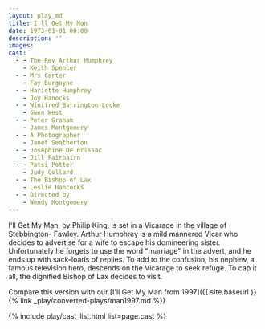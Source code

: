 ```yaml
---
layout: play_md
title: I'll Get My Man
date: 1973-01-01 00:00
description: ''
images:
cast:
  - - The Rev Arthur Humphrey
    - Keith Spencer
  - - Mrs Carter
    - Fay Burgoyne
  - - Hariette Humphrey
    - Joy Hanocks
  - - Winifred Barrington-Locke
    - Gwen West
  - - Peter Graham
    - James Montgomery
  - - A Photographer
    - Janet Seatherton
  - - Josephine De Brissac
    - Jill Fairbairn
  - - Patsi Potter
    - Judy Collard
  - - The Bishop of Lax
    - Leslie Hancocks
  - - Directed by
    - Wendy Montgomery
---
```


I'll Get My Man, by Philip King, is set in a Vicarage in the village of Stebbington- Fawley. Arthur Humphrey is a mild mannered Vicar who decides to advertise for a wife to escape his domineering sister. Unfortunately he forgets to use the word "marriage" in the advert, and he ends up with sack-loads of replies. To add to the confusion, his nephew, a famous television hero, descends on the Vicarage to seek refuge. To cap it all, the dignified Bishop of Lax decides to visit.

Compare this version with our [I'll Get My Man from 1997]({{ site.baseurl }}{% link _play/converted-plays/man1997.md %})

{% include play/cast_list.html list=page.cast %}

